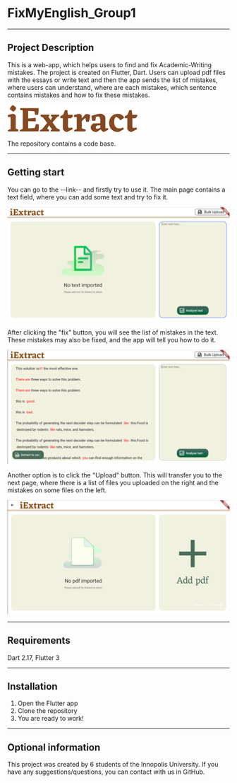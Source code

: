 # FixMyEnglish_Group1
---


## Project Description
This is a web-app, which helps users to find and fix Academic-Writing mistakes. The project is created on Flutter, Dart. Users can upload pdf files with the essays or write text and then the app sends the list of mistakes, where users can understand, where are each mistakes, which sentence contains mistakes and how to fix these mistakes.

![](assets/logo/logo.png)

The repository contains a code base.

---

## Getting start
You can go to the --link-- and firstly try to use it. The main page contains a text field, where you can add some text and try to fix it.

![](assets/main_page.png)

After clicking the "fix" button, you will see the list of mistakes in the text. These mistakes may also be fixed, and the app will tell you how to do it.

![](assets/Text_parse.png)

Another option is to click the "Upload" button. This will transfer you to the next page, where there is a list of files you uploaded on the right and the mistakes on some files on the left.

![](assets/fix_files.png)

---


## Requirements
Dart 2.17, Flutter 3

---


## Installation

1) Open the Flutter app
2) Clone the repository
3) You are ready to work!

---


## Optional information
This project was created by 6 students of the Innopolis University.
If you have any suggestions/questions, you can contact with us in GitHub.

